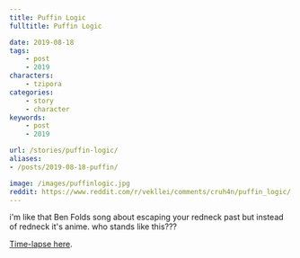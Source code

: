 ```yaml
---
title: Puffin Logic
fulltitle: Puffin Logic

date: 2019-08-18
tags:
    - post
    - 2019
characters:
    - tzipora
categories:
    - story
    - character
keywords:
    - post
    - 2019

url: /stories/puffin-logic/
aliases:
- /posts/2019-08-18-puffin/

image: /images/puffinlogic.jpg
reddit: https://www.reddit.com/r/vekllei/comments/cruh4n/puffin_logic/
---
```


i'm like that Ben Folds song about escaping your redneck past but instead of redneck it's anime. who stands like this???

[Time-lapse here](https://www.instagram.com/p/B1SRoV6D3_w/).
